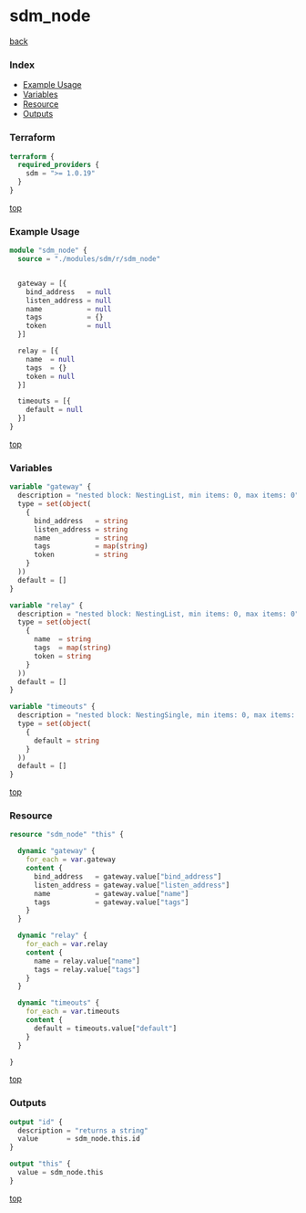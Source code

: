 # sdm_node

[back](../sdm.md)

### Index

- [Example Usage](#example-usage)
- [Variables](#variables)
- [Resource](#resource)
- [Outputs](#outputs)

### Terraform

```terraform
terraform {
  required_providers {
    sdm = ">= 1.0.19"
  }
}
```

[top](#index)

### Example Usage

```terraform
module "sdm_node" {
  source = "./modules/sdm/r/sdm_node"


  gateway = [{
    bind_address   = null
    listen_address = null
    name           = null
    tags           = {}
    token          = null
  }]

  relay = [{
    name  = null
    tags  = {}
    token = null
  }]

  timeouts = [{
    default = null
  }]
}
```

[top](#index)

### Variables

```terraform
variable "gateway" {
  description = "nested block: NestingList, min items: 0, max items: 0"
  type = set(object(
    {
      bind_address   = string
      listen_address = string
      name           = string
      tags           = map(string)
      token          = string
    }
  ))
  default = []
}

variable "relay" {
  description = "nested block: NestingList, min items: 0, max items: 0"
  type = set(object(
    {
      name  = string
      tags  = map(string)
      token = string
    }
  ))
  default = []
}

variable "timeouts" {
  description = "nested block: NestingSingle, min items: 0, max items: 0"
  type = set(object(
    {
      default = string
    }
  ))
  default = []
}
```

[top](#index)

### Resource

```terraform
resource "sdm_node" "this" {

  dynamic "gateway" {
    for_each = var.gateway
    content {
      bind_address   = gateway.value["bind_address"]
      listen_address = gateway.value["listen_address"]
      name           = gateway.value["name"]
      tags           = gateway.value["tags"]
    }
  }

  dynamic "relay" {
    for_each = var.relay
    content {
      name = relay.value["name"]
      tags = relay.value["tags"]
    }
  }

  dynamic "timeouts" {
    for_each = var.timeouts
    content {
      default = timeouts.value["default"]
    }
  }

}
```

[top](#index)

### Outputs

```terraform
output "id" {
  description = "returns a string"
  value       = sdm_node.this.id
}

output "this" {
  value = sdm_node.this
}
```

[top](#index)